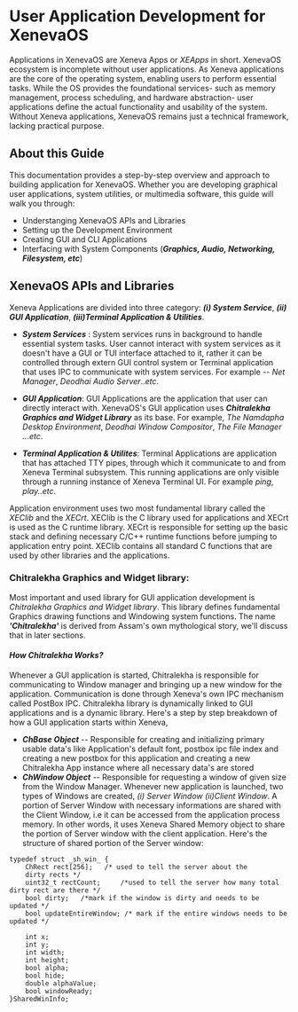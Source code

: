 # User Application Development for XenevaOS
Applications in XenevaOS are Xeneva Apps or _XEApps_ in short. XenevaOS ecosystem is incomplete without user applications. As Xeneva applications are the core of the operating system, enabling users to perform essential tasks. While the OS provides the foundational services- such as memory management, process scheduling, and hardware abstraction- user applications define the actual functionality and usability of the system. Without Xeneva applications, XenevaOS remains just a technical framework, lacking practical purpose.

## About this Guide
This documentation provides a step-by-step overview and approach to building application for XenevaOS. Whether you are developing graphical user applications, system utilities, or multimedia software, this guide will walk you through:
- Understanging XenevaOS APIs and Libraries
- Setting up the Development Environment 
- Creating GUI and CLI Applications
- Interfacing with System Components (***Graphics, Audio, Networking, Filesystem, etc***)

## XenevaOS APIs and Libraries

Xeneva Applications are divided into three category: _**(i) System Service**_, _**(ii) GUI Application**_, _**(iii)Terminal Application & Utilities**_. 
- ***System Services*** : System services runs in background to handle essential system tasks. User cannot interact with system services as it doesn't have a GUI or TUI interface attached to it, rather it can be controlled through extern GUI control system or Terminal application that uses IPC to communicate with system services. For example -- _Net Manager_, _Deodhai Audio Server_.._etc_.

- ***GUI Application***: GUI Applications are the application that user can directly interact with. XenevaOS's GUI application uses ___Chitralekha Graphics and Widget Library___ as its base. For example, _The Namdapha Desktop Environment_, _Deodhai Window Compositor_, _The File Manager ...etc_.

- ***Terminal Application & Utilites***: Terminal Applications are application that has attached TTY pipes, through which it communicate to and from Xeneva Terminal subsystem. This running applications are only visible through a running instance of Xeneva Terminal UI. For example _ping_, _play..etc_.

Application environment uses two most fundamental library called the _XEClib_ and the _XECrt_. XEClib is the C library used for applications and XECrt is used as the C runtime library. XECrt is responsible for setting up the basic stack and defining necessary C/C++ runtime functions before jumping to application entry point. XEClib contains all standard C functions that are used by other libraries and the applications. 

### Chitralekha Graphics and Widget library:
Most important and used library for GUI application development is _Chitralekha Graphics and Widget library_. This library defines fundamental Graphics drawing functions and Windowing system functions. The name ___'Chitralekha'___ is derived from Assam's own mythological story, we'll discuss that in later sections.

#### ***How Chitralekha Works?***
Whenever a GUI application is started, Chitralekha is responsible for communicating to Window manager and bringing up a new window for the application. Communication is done through Xeneva's own IPC mechanism called PostBox IPC. Chitralekha library is dynamically linked to GUI applications and is a dynamic library. Here's a step by step breakdown of how a GUI application starts within Xeneva,
- ***ChBase Object*** -- Responsible for creating and initializing primary usable data's like Application's default font, postbox ipc file index and creating a new postbox for this application and creating a new Chitralekha App instance where all necessary data's are stored
- ***ChWindow Object*** -- Responsible  for requesting a window of given size from the Window Manager. Whenever new application is launched, two types of Windows are created, _(i) Server Window (ii)Client Window_. A portion of Server Window with necessary informations are shared with the Client Window, i.e it can be accessed from the application process memory. In other words, it uses Xeneva Shared Memory object to share the portion of Server window with the client application. Here's the structure of shared portion of the Server window:

``` 
typedef struct _sh_win_ {
    ChRect rect[256];   /* used to tell the server about the 
    dirty rects */
    uint32_t rectCount;     /*used to tell the server how many total dirty rect are there */
    bool dirty;   /*mark if the window is dirty and needs to be updated */
    bool updateEntireWindow; /* mark if the entire windows needs to be updated */
    
    int x;
    int y;
    int width;
    int height;
    bool alpha;
    bool hide;
    double alphaValue;
    bool windowReady;
}SharedWinInfo;
```






